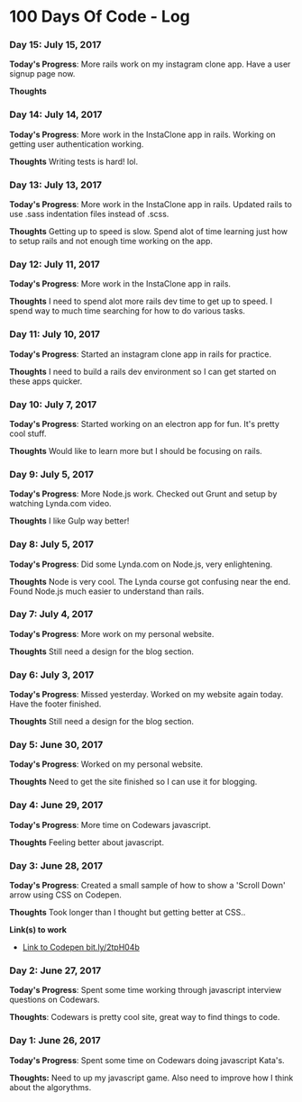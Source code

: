 # 100 Days Of Code - Log

### Day 15: July 15, 2017
**Today's Progress**: More rails work on my instagram clone app. Have a user signup page now.

**Thoughts**



### Day 14: July 14, 2017
**Today's Progress**: More work in the InstaClone app in rails. Working on getting user authentication working.

**Thoughts** Writing tests is hard! lol.



### Day 13: July 13, 2017
**Today's Progress**: More work in the InstaClone app in rails. Updated rails to use .sass indentation files instead of .scss.

**Thoughts** Getting up to speed is slow. Spend alot of time learning just how to setup rails and not enough time working on the app.



### Day 12: July 11, 2017
**Today's Progress**: More work in the InstaClone app in rails.

**Thoughts** I need to spend alot more rails dev time to get up to speed. I spend way to much time searching for how to do various tasks.



### Day 11: July 10, 2017
**Today's Progress**: Started an instagram clone app in rails for practice.

**Thoughts** I need to build a rails dev environment so I can get started on these apps quicker.



### Day 10: July 7, 2017
**Today's Progress**: Started working on an electron app for fun. It's pretty cool stuff.

**Thoughts** Would like to learn more but I should be focusing on rails.



### Day 9: July 5, 2017
**Today's Progress**: More Node.js work. Checked out Grunt and setup by watching Lynda.com video.

**Thoughts** I like Gulp way better!



### Day 8: July 5, 2017
**Today's Progress**: Did some Lynda.com on Node.js, very enlightening.

**Thoughts** Node is very cool. The Lynda course got confusing near the end. Found Node.js much easier to understand than rails.



### Day 7: July 4, 2017
**Today's Progress**: More work on my personal website.

**Thoughts** Still need a design for the blog section.



### Day 6: July 3, 2017
**Today's Progress**: Missed yesterday. Worked on my website again today. Have the footer finished.

**Thoughts** Still need a design for the blog section.



### Day 5: June 30, 2017
**Today's Progress**: Worked on my personal website.

**Thoughts** Need to get the site finished so I can use it for blogging.



### Day 4: June 29, 2017
**Today's Progress**: More time on Codewars javascript.

**Thoughts** Feeling better about javascript.



### Day 3: June 28, 2017
**Today's Progress**: Created a small sample of how to show a 'Scroll Down' arrow using CSS on Codepen.

**Thoughts** Took longer than I thought but getting better at CSS..

**Link(s) to work**

- [Link to Codepen bit.ly/2tpH04b](https://bit.ly/2tpH04b)



### Day 2: June 27, 2017
**Today's Progress**: Spent some time working through javascript interview questions on Codewars.

**Thoughts**: Codewars is pretty cool site, great way to find things to code.



### Day 1: June 26, 2017
**Today's Progress**: Spent some time on Codewars doing javascript Kata's.

**Thoughts:** Need to up my javascript game. Also need to improve how I think about the algorythms.
